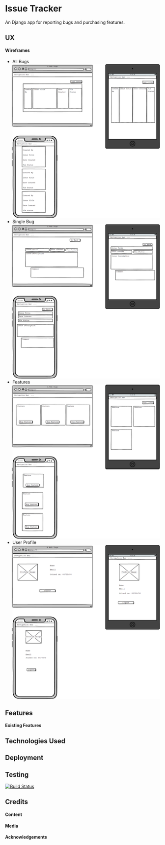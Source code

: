 # Issue Tracker
An Django app for reporting bugs and purchasing features. 

## UX


#### Wireframes
* All Bugs ![allBug](wireframes/allBugs.png/)
* Single Bug ![bugsingle](wireframes/bugsingle.png/)
* Features ![features](wireframes/features.png/)
* User Profile ![userProfile](wireframes/profile.png/)
   
## Features

#### Existing Features

## Technologies Used

## Deployment


## Testing
[![Build Status](https://travis-ci.org/LibbyH52/Unicorn-Attractor.svg?branch=master)](https://travis-ci.org/LibbyH52/Unicorn-Attractor)

## Credits

#### Content

#### Media

#### Acknowledgements
